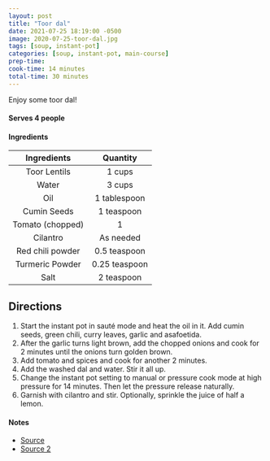 ```yaml
---
layout: post
title: "Toor dal"
date: 2021-07-25 18:19:00 -0500
image: 2020-07-25-toor-dal.jpg
tags: [soup, instant-pot]
categories: [soup, instant-pot, main-course]
prep-time:
cook-time: 14 minutes
total-time: 30 minutes
---
```


Enjoy some toor dal!

#### Serves 4 people

#### Ingredients

|    Ingredients   |    Quantity   |
|:----------------:|:-------------:|
|   Toor Lentils   |     1 cups    |
|       Water      |     3 cups    |
|        Oil       |  1 tablespoon |
|    Cumin Seeds   |   1 teaspoon  |
| Tomato (chopped) |       1       |
|     Cilantro     |   As needed   |
| Red chili powder |  0.5 teaspoon |
|  Turmeric Powder | 0.25 teaspoon |
|       Salt       |   2 teaspoon  |

## Directions

1. Start the instant pot in sauté mode and heat the oil in it. Add cumin seeds, green chili, curry leaves, garlic and asafoetida.
2. After the garlic turns light brown, add the chopped onions and cook for 2 minutes until the onions turn golden brown.
3. Add tomato and spices and cook for another 2 minutes.
4. Add the washed dal and water. Stir it all up. 
5. Change the instant pot setting to manual or pressure cook mode at high pressure for 14 minutes. Then let the pressure release naturally.
6. Garnish with cilantro and stir. Optionally, sprinkle the juice of half a lemon.

#### Notes

* [Source](https://pipingpotcurry.com/dal-tadka-instant-pot/)
* [Source 2](https://www.yellowthyme.com/instant-pot-toor-dal-2/)